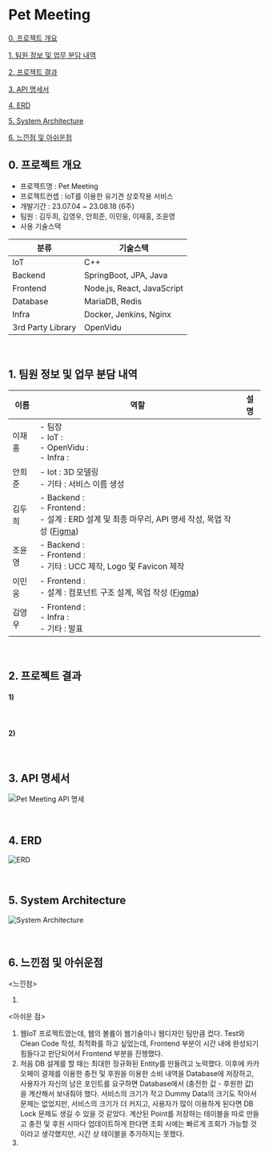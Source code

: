 # Pet Meeting

[0. 프로젝트 개요](#0-프로젝트-개요)

[1. 팀원 정보 및 업무 분담 내역](#1-팀원-정보-및-업무-분담-내역)

[2. 프로젝트 결과](#2-프로젝트-결과)

[3. API 명세서](#3-API-명세서)

[4. ERD](#4-ERD)

[5. System Architecture](#5-System-Architecture)

[6. 느낀점 및 아쉬운점](#6-느낀점-및-아쉬운점)



## 0. 프로젝트 개요

- 프로젝트명 : Pet Meeting
- 프로젝트컨셉 : IoT를 이용한 유기견 상호작용 서비스
- 개발기간 : 23.07.04 ~ 23.08.18 (6주)
- 팀원 : 김두희, 김영우, 안희준, 이민웅, 이재홍, 조윤영
- 사용 기술스택

| 분류              | 기술스택                   |
| ----------------- | -------------------------- |
| IoT               | C++                        |
| Backend           | SpringBoot, JPA, Java      |
| Frontend          | Node.js, React, JavaScript |
| Database          | MariaDB, Redis             |
| Infra             | Docker, Jenkins, Nginx     |
| 3rd Party Library | OpenVidu                   |

<br>

## 1. 팀원 정보 및 업무 분담 내역

| 이름   | 역할                                                         | 설명 |
| ------ | ------------------------------------------------------------ | ---- |
| 이재홍 | - 팀장<br /> - IoT : <br /> - OpenVidu : <br /> - Infra :    |      |
| 안희준 | - Iot : 3D 모델링 <br />- 기타 : 서비스 이름 생성            |      |
| 김두희 | - Backend : <br />- Frontend : <br />- 설계 : ERD 설계 및 최종 마무리, API 명세 작성, 목업 작성 ([Figma](https://www.figma.com/file/CJ9HEZLxjZVNNuVOknD77B/Untitled?type=design&node-id=0-1&mode=design&t=toRhlsrwhOhdLvyw-0)) |      |
| 조윤영 | - Backend : <br />- Frontend : <br />- 기타 : UCC 제작, Logo 및 Favicon 제작 |      |
| 이민웅 | - Frontend : <br />- 설계 : 컴포넌트 구조 설계, 목업 작성 ([Figma](https://www.figma.com/file/CJ9HEZLxjZVNNuVOknD77B/Untitled?type=design&node-id=0-1&mode=design&t=toRhlsrwhOhdLvyw-0)) |      |
| 김영우 | - Frontend : <br />- Infra : <br />- 기타 : 발표             |      |

<br>

## 2. 프로젝트 결과 

#### 	1) 

<br>

#### 2)

<br>

## 3. API 명세서

![Pet Meeting API 명세](https://github.com/Duhui-Kim/BoardProject/assets/118238663/f809ca29-a9fa-4e74-b144-dd0729786f5d)

<br>

## 4. ERD

![ERD](https://github.com/Duhui-Kim/HPPT_HealthyPacePersonalTrainer/assets/118238663/36e3137a-f54a-4fbe-b3d4-a1558833921f)

<br>

## 5. System Architecture

![System Architecture](https://github.com/Duhui-Kim/HPPT_HealthyPacePersonalTrainer/assets/118238663/fea5500f-eb68-4ae3-be15-d4d484e4e961)

<br>

## 6. 느낀점 및 아쉬운점

<느낀점>

1. 




<아쉬운 점>

1. 웹IoT 프로젝트였는데, 웹의 볼륨이 웹기술이나 웹디자인 팀만큼 컸다. Test와 Clean Code 작성, 최적화를 하고 싶었는데, Frontend 부분이 시간 내에 완성되기 힘들다고 판단되어서 Frontend 부분을 진행했다.
2. 처음 DB 설계를 할 때는 최대한 정규화된 Entity를 만들려고 노력했다. 이후에 카카오페이 결제를 이용한 충전 및 후원을 이용한 소비 내역을 Database에 저장하고, 사용자가 자신의 남은 포인트를 요구하면 Database에서 (충전한 값 - 후원한 값) 을 계산해서 보내줘야 했다. 서비스의 크기가 작고 Dummy Data의 크기도 작아서 문제는 없었지만, 서비스의 크기가 더 커지고, 사용자가 많이 이용하게 된다면 DB Lock 문제도 생길 수 있을 것 같았다. 계산된 Point를 저장하는 테이블을 따로 만들고 충전 및 후원 시마다 업데이트하게 한다면 조회 시에는 빠르게 조회가 가능할 것이라고 생각했지만, 시간 상 테이블을 추가하지는 못했다.
3. 

